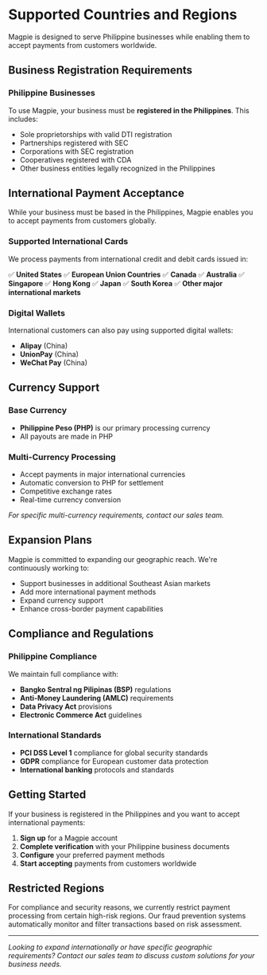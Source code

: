 # Supported Countries and Regions

Magpie is designed to serve Philippine businesses while enabling them to accept payments from customers worldwide.

## Business Registration Requirements

### Philippine Businesses
To use Magpie, your business must be **registered in the Philippines**. This includes:

- Sole proprietorships with valid DTI registration
- Partnerships registered with SEC
- Corporations with SEC registration
- Cooperatives registered with CDA
- Other business entities legally recognized in the Philippines

## International Payment Acceptance

While your business must be based in the Philippines, Magpie enables you to accept payments from customers globally.

### Supported International Cards

We process payments from international credit and debit cards issued in:

✅ **United States**
✅ **European Union Countries**
✅ **Canada**
✅ **Australia**
✅ **Singapore**
✅ **Hong Kong**
✅ **Japan**
✅ **South Korea**
✅ **Other major international markets**

### Digital Wallets

International customers can also pay using supported digital wallets:
- **Alipay** (China)
- **UnionPay** (China)
- **WeChat Pay** (China)

## Currency Support

### Base Currency
- **Philippine Peso (PHP)** is our primary processing currency
- All payouts are made in PHP

### Multi-Currency Processing
- Accept payments in major international currencies
- Automatic conversion to PHP for settlement
- Competitive exchange rates
- Real-time currency conversion

*For specific multi-currency requirements, contact our sales team.*

## Expansion Plans

Magpie is committed to expanding our geographic reach. We're continuously working to:

- Support businesses in additional Southeast Asian markets
- Add more international payment methods
- Expand currency support
- Enhance cross-border payment capabilities

## Compliance and Regulations

### Philippine Compliance
We maintain full compliance with:
- **Bangko Sentral ng Pilipinas (BSP)** regulations
- **Anti-Money Laundering (AMLC)** requirements
- **Data Privacy Act** provisions
- **Electronic Commerce Act** guidelines

### International Standards
- **PCI DSS Level 1** compliance for global security standards
- **GDPR** compliance for European customer data protection
- **International banking** protocols and standards

## Getting Started

If your business is registered in the Philippines and you want to accept international payments:

1. **Sign up** for a Magpie account
2. **Complete verification** with your Philippine business documents
3. **Configure** your preferred payment methods
4. **Start accepting** payments from customers worldwide

## Restricted Regions

For compliance and security reasons, we currently restrict payment processing from certain high-risk regions. Our fraud prevention systems automatically monitor and filter transactions based on risk assessment.

---

*Looking to expand internationally or have specific geographic requirements? Contact our sales team to discuss custom solutions for your business needs.*